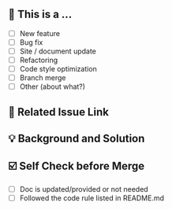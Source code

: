 <!--
First of all, thank you for your contribution! 😄

Please makes sure that these forms are filled before submitting your pull request, thank you!
-->

## 🤔 This is a ...

- [ ] New feature
- [ ] Bug fix
- [ ] Site / document update
- [ ] Refactoring
- [ ] Code style optimization
- [ ] Branch merge
- [ ] Other (about what?)

## 🔗 Related Issue Link

<!--
1. Describe the source of requirement, like related issue link.
2. Leave blank if no related issue link.
-->

## 💡 Background and Solution

<!--
1. Describe the problem and the scenario.
2. GIF or snapshot should be provided if it includes UI/interactive modification.
3. How to fix the problem and list the final API implementation and usage sample if that is a new feature.
-->

## ☑️ Self Check before Merge

- [ ] Doc is updated/provided or not needed
- [ ] Followed the code rule listed in README.md
